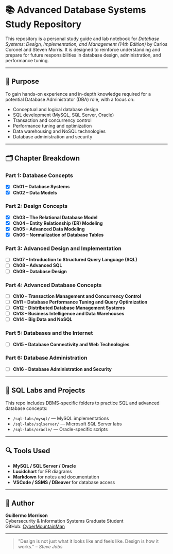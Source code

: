 # 📚 Advanced Database Systems Study Repository

This repository is a personal study guide and lab notebook for *Database Systems: Design, Implementation, and Management (14th Edition)* by Carlos Coronel and Steven Morris. It is designed to reinforce understanding and prepare for future responsibilities in database design, administration, and performance tuning.

---

## 🎯 Purpose

To gain hands-on experience and in-depth knowledge required for a potential Database Administrator (DBA) role, with a focus on:

- Conceptual and logical database design
- SQL development (MySQL, SQL Server, Oracle)
- Transaction and concurrency control
- Performance tuning and optimization
- Data warehousing and NoSQL technologies
- Database administration and security

---

## 🗂️ Chapter Breakdown

### Part 1: Database Concepts
- [x] **Ch01 – Database Systems**  
- [x] **Ch02 – Data Models**

### Part 2: Design Concepts
- [x] **Ch03 – The Relational Database Model**
- [x] **Ch04 – Entity Relationship (ER) Modeling**
- [x] **Ch05 – Advanced Data Modeling**
- [x] **Ch06 – Normalization of Database Tables**

### Part 3: Advanced Design and Implementation
- [ ] **Ch07 – Introduction to Structured Query Language (SQL)**
- [ ] **Ch08 – Advanced SQL**
- [ ] **Ch09 – Database Design**

### Part 4: Advanced Database Concepts
- [ ] **Ch10 – Transaction Management and Concurrency Control**
- [ ] **Ch11 – Database Performance Tuning and Query Optimization**
- [ ] **Ch12 – Distributed Database Management Systems**
- [ ] **Ch13 – Business Intelligence and Data Warehouses**
- [ ] **Ch14 – Big Data and NoSQL**

### Part 5: Databases and the Internet
- [ ] **Ch15 – Database Connectivity and Web Technologies**

### Part 6: Database Administration
- [ ] **Ch16 – Database Administration and Security**

---

## 🧪 SQL Labs and Projects

This repo includes DBMS-specific folders to practice SQL and advanced database concepts:
- `/sql-labs/mysql/` — MySQL implementations
- `/sql-labs/sqlserver/` — Microsoft SQL Server labs
- `/sql-labs/oracle/` — Oracle-specific scripts

---

## 🔍 Tools Used
- **MySQL / SQL Server / Oracle**
- **Lucidchart** for ER diagrams
- **Markdown** for notes and documentation
- **VSCode / SSMS / DBeaver** for database access

---

## 👤 Author

**Guillermo Morrison**  
Cybersecurity & Information Systems Graduate Student  
GitHub: [CyberMountainMan](https://github.com/CyberMountainMan)  


---

> "Design is not just what it looks like and feels like. Design is how it works." – *Steve Jobs*
